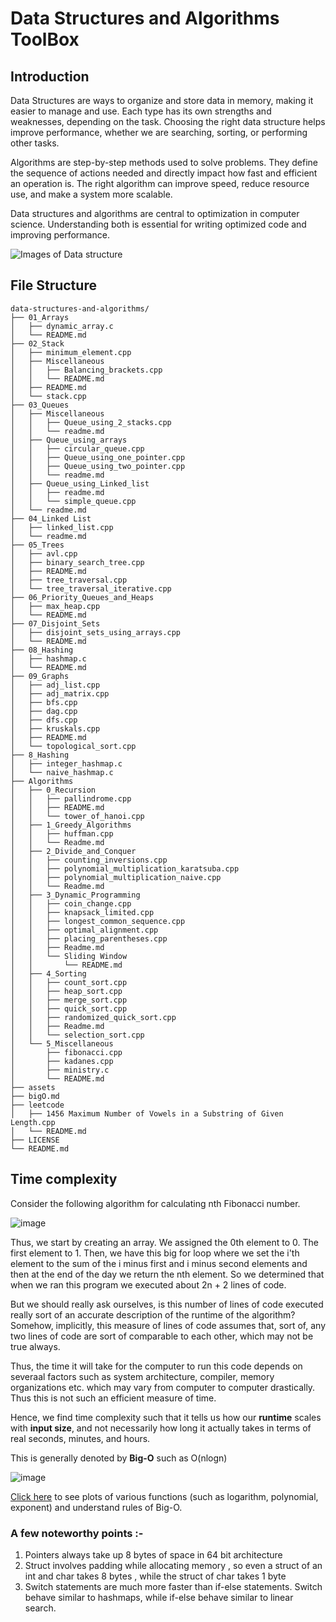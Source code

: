 # Data Structures and Algorithms ToolBox

## Introduction

Data Structures are ways to organize and store data in memory, making it easier to manage and use. Each type has its own strengths and weaknesses, depending on the task. Choosing the right data structure helps improve performance, whether we are searching, sorting, or performing other tasks.

Algorithms are step-by-step methods used to solve problems. They define the sequence of actions needed and directly impact how fast and efficient an operation is. The right algorithm can improve speed, reduce resource use, and make a system more scalable.

Data structures and algorithms are central to optimization in computer science. Understanding both is essential for writing optimized code and improving performance.

<img src = "https://i.ytimg.com/vi/Qmt0QwzEmh0/maxresdefault.jpg" alt = "Images of Data structure">

## File Structure
```
data-structures-and-algorithms/
├── 01_Arrays
│   ├── dynamic_array.c
│   └── README.md
├── 02_Stack
│   ├── minimum_element.cpp
│   ├── Miscellaneous
│   │   ├── Balancing_brackets.cpp
│   │   └── README.md
│   ├── README.md
│   └── stack.cpp
├── 03_Queues
│   ├── Miscellaneous
│   │   ├── Queue_using_2_stacks.cpp
│   │   └── readme.md
│   ├── Queue_using_arrays
│   │   ├── circular_queue.cpp
│   │   ├── Queue_using_one_pointer.cpp
│   │   ├── Queue_using_two_pointer.cpp
│   │   └── readme.md
│   ├── Queue_using_Linked_list
│   │   ├── readme.md
│   │   └── simple_queue.cpp
│   └── readme.md
├── 04_Linked List
│   ├── linked_list.cpp
│   └── readme.md
├── 05_Trees
│   ├── avl.cpp
│   ├── binary_search_tree.cpp
│   ├── README.md
│   ├── tree_traversal.cpp
│   └── tree_traversal_iterative.cpp
├── 06_Priority_Queues_and_Heaps
│   ├── max_heap.cpp
│   └── README.md
├── 07_Disjoint_Sets
│   ├── disjoint_sets_using_arrays.cpp
│   └── README.md
├── 08_Hashing
│   ├── hashmap.c
│   └── README.md
├── 09_Graphs
│   ├── adj_list.cpp
│   ├── adj_matrix.cpp
│   ├── bfs.cpp
│   ├── dag.cpp
│   ├── dfs.cpp
│   ├── kruskals.cpp
│   ├── README.md
│   └── topological_sort.cpp
├── 8_Hashing
│   ├── integer_hashmap.c
│   └── naive_hashmap.c
├── Algorithms
│   ├── 0_Recursion
│   │   ├── pallindrome.cpp
│   │   ├── README.md
│   │   └── tower_of_hanoi.cpp
│   ├── 1_Greedy_Algorithms
│   │   ├── huffman.cpp
│   │   └── Readme.md
│   ├── 2_Divide_and_Conquer
│   │   ├── counting_inversions.cpp
│   │   ├── polynomial_multiplication_karatsuba.cpp
│   │   ├── polynomial_multiplication_naive.cpp
│   │   └── Readme.md
│   ├── 3_Dynamic_Programming
│   │   ├── coin_change.cpp
│   │   ├── knapsack_limited.cpp
│   │   ├── longest_common_sequence.cpp
│   │   ├── optimal_alignment.cpp
│   │   ├── placing_parentheses.cpp
│   │   ├── Readme.md
│   │   └── Sliding Window
│   │       └── README.md
│   ├── 4_Sorting
│   │   ├── count_sort.cpp
│   │   ├── heap_sort.cpp
│   │   ├── merge_sort.cpp
│   │   ├── quick_sort.cpp
│   │   ├── randomized_quick_sort.cpp
│   │   ├── Readme.md
│   │   └── selection_sort.cpp
│   └── 5_Miscellaneous
│       ├── fibonacci.cpp
│       ├── kadanes.cpp
│       ├── ministry.c
│       └── README.md
├── assets
├── bigO.md
├── leetcode
│   ├── 1456 Maximum Number of Vowels in a Substring of Given Length.cpp
│   └── README.md
├── LICENSE
└── README.md

```

## Time complexity 

Consider the following algorithm for calculating nth Fibonacci number.

![image](https://user-images.githubusercontent.com/103832825/213064383-fde80516-e343-4982-92ad-4e36f17c0190.png)

Thus, we start by creating an array. We assigned the 0th element to 0. The first element to 1. Then, we have this big for loop where we set the i'th element to the sum of the i minus first and i minus second elements and then at the end of the day we return the nth element. So we determined that when we ran this program we executed about 2n + 2 lines of code. 

But we should really ask ourselves, is this number of lines of code executed really sort of an accurate description of the runtime of the algorithm? Somehow, implicitly, this measure of lines of code assumes that, sort of, any two lines of code are sort of comparable to each other, which may not be true always.

Thus, the time it will take for the computer to run this code depends on severaal factors such as system architecture, compiler, memory organizations etc. which may vary from computer to computer drastically. Thus this is not such an efficient measure of time.

Hence, we find time complexity such that it tells us how our <b>runtime</b> scales with <b>input size</b>, and not necessarily how long it actually takes in terms of real seconds, minutes, and hours. 

This is generally denoted by <b>Big-O</b> such as O(nlogn)

![image](https://user-images.githubusercontent.com/103832825/213328248-1b7095f6-08e0-4202-ab2a-7ef6acfbf2eb.png)

<a href = "https://github.com/PritK99/data-structures-and-algorihms/blob/main/bigO.md" >Click here</a> to see plots of various functions (such as logarithm, polynomial, exponent) and understand rules of Big-O.

### A few noteworthy points :- 
1) Pointers always take up 8 bytes of space in 64 bit architecture 
2) Struct involves padding while allocating memory , so even a struct of an int and char takes 8 bytes , while the struct of char takes 1 byte
3) Switch statements are much more faster than if-else statements. Switch behave similar to hashmaps, while if-else behave similar to linear search.
